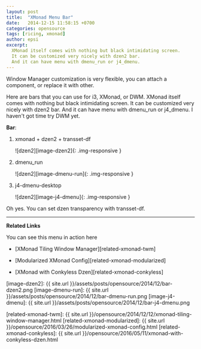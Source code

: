 ```yaml
---
layout: post
title:  "XMonad Menu Bar"
date:   2014-12-15 11:58:15 +0700
categories: opensource
tags: [ricing, xmonad]
author: epsi
excerpt:
  XMonad itself comes with nothing but black intimidating screen.
  It can be customized very nicely with dzen2 bar.
  And it can have menu with dmenu_run or j4_dmenu.
---
```


Window Manager customization is very flexible,
you can attach a component, or replace it with other.

Here are bars that you can use for i3, XMonad, or DWM. 
XMonad itself comes with nothing but black intimidating screen.
It can be customized very nicely with dzen2 bar.
And it can have menu with dmenu_run or j4_dmenu. 
I haven't got time try DWM yet.


**Bar**: 

1. xmonad + dzen2 + transset-df

	![dzen2][image-dzen2]{: .img-responsive }

2. dmenu_run

	![dzen2][image-dmenu-run]{: .img-responsive }

3. j4-dmenu-desktop

	![dzen2][image-j4-dmenu]{: .img-responsive }

Oh yes. You can set dzen transparency with transset-df.

-- -- --

**Related Links**

You can see this menu in action here

* [XMonad Tiling Window Manager][related-xmonad-twm]

* [Modularized XMonad Config][related-xmonad-modularized]

* [XMonad with Conkyless Dzen][related-xmonad-conkyless]

[//]: <> ( -- -- -- links below -- -- -- )


[image-dzen2]: {{ site.url }}/assets/posts/opensource/2014/12/bar-dzen2.png
[image-dmenu-run]: {{ site.url }}/assets/posts/opensource/2014/12/bar-dmenu-run.png
[image-j4-dmenu]: {{ site.url }}/assets/posts/opensource/2014/12/bar-j4-dmenu.png

[related-xmonad-twm]: {{ site.url }}/opensource/2014/12/12/xmonad-tiling-window-manager.html
[related-xmonad-modularized]: {{ site.url }}/opensource/2016/03/26/modularized-xmonad-config.html
[related-xmonad-conkyless]: {{ site.url }}/opensource/2016/05/11/xmonad-with-conkyless-dzen.html
